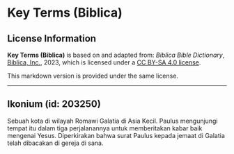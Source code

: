 # Key Terms (Biblica)

## License Information

**Key Terms (Biblica)** is based on and adapted from: _Biblica Bible Dictionary_, [Biblica, Inc.](https://www.biblica.com/), 2023, which is licensed under a [CC BY-SA 4.0 license](https://creativecommons.org/licenses/by-sa/4.0/legalcode.en).

This markdown version is provided under the same license.



--------------------------------

## Ikonium (id: 203250)

Sebuah kota di wilayah Romawi Galatia di Asia Kecil. Paulus mengunjungi tempat itu dalam tiga perjalanannya untuk memberitakan kabar baik mengenai Yesus. Diperkirakan bahwa surat Paulus kepada jemaat di Galatia telah dibacakan di gereja di sana.


